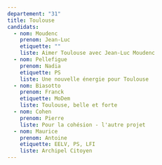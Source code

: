 ```yaml
---
departement: "31"
title: Toulouse
candidats:
  - nom: Moudenc
    prenom: Jean-Luc
    etiquette: ""
    liste: Aimer Toulouse avec Jean-Luc Moudenc
  - nom: Pellefigue
    prenom: Nadia
    etiquette: PS
    liste: Une nouvelle énergie pour Toulouse
  - nom: Biasotto
    prenom: Franck
    etiquette: MoDem
    liste: Toulouse, belle et forte
  - nom: Cohen
    prenom: Pierre
    liste: Pour la cohésion - l'autre projet
  - nom: Maurice
    prenom: Antoine
    etiquette: EELV, PS, LFI
    liste: Archipel Citoyen
---
```

